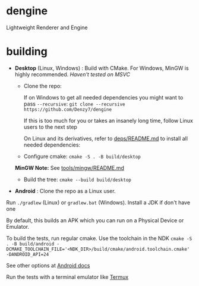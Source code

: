 # dengine
Lightweight Renderer and Engine

# building
- **Desktop** (Linux, Windows) : Build with CMake. For Windows, MinGW is highly recommended. *Haven't tested on MSVC*

	- Clone the repo:
		
		If on Windows to get all needed dependencies you might want to pass `--recursive`:
		`git clone --recursive https://github.com/Denzy7/dengine`
	
		 If this is too much for you or takes an insanely long time, follow Linux users to the next step

		 On Linux and its derivatives, refer to [deps/README.md](deps/README.md) to install all needed dependencies:

	- Configure cmake:
	`cmake -S . -B build/desktop`

	**MinGW Note:**
	See [tools/mingw/README.md](tools/mingw/README.md)

	- Build the tree:
`cmake --build build/desktop`

- **Android** : Clone the repo as a Linux user.

Run `./gradlew` (Linux) or `gradlew.bat` (Windows). Install a JDK if don't have one

By default, this builds an APK which you can run on a Physical Device or Emulator.

To build the tests, run regular cmake. Use the toolchain in the NDK
`cmake -S . -B build/android -DCMAKE_TOOLCHAIN_FILE='<NDK_DIR>/build/cmake/android.toolchain.cmake' -DANDROID_API=24`

See other options at [Android docs](https://developer.android.com/studio/projects/configure-cmake#call-cmake-cli)

Run the tests with a terminal emulator like [Termux](https://f-droid.org/en/packages/com.termux/)

